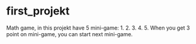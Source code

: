 # first_projekt
Math game,
in this projekt have 5 mini-game:
1.
2.
3.
4.
5.
When you get 3 point on mini-game, you can start next mini-game.
